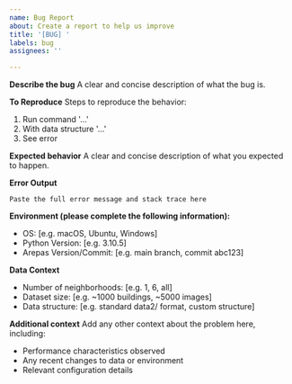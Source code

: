 ```yaml
---
name: Bug Report
about: Create a report to help us improve
title: '[BUG] '
labels: bug
assignees: ''

---
```


**Describe the bug**
A clear and concise description of what the bug is.

**To Reproduce**
Steps to reproduce the behavior:
1. Run command '...'
2. With data structure '...'
3. See error

**Expected behavior**
A clear and concise description of what you expected to happen.

**Error Output**
```
Paste the full error message and stack trace here
```

**Environment (please complete the following information):**
 - OS: [e.g. macOS, Ubuntu, Windows]
 - Python Version: [e.g. 3.10.5]
 - Arepas Version/Commit: [e.g. main branch, commit abc123]

**Data Context**
- Number of neighborhoods: [e.g. 1, 6, all]
- Dataset size: [e.g. ~1000 buildings, ~5000 images]
- Data structure: [e.g. standard data2/ format, custom structure]

**Additional context**
Add any other context about the problem here, including:
- Performance characteristics observed
- Any recent changes to data or environment
- Relevant configuration details
